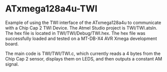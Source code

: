 ATxmega128a4u-TWI
=================

Example of using the TWI interface of the ATxmega128a4u to communicate 
with a Chip Cap 2 TWI Device. The Atmel Studio project is TWI/TWI.atsln.
The hex file is located in TWI/TWI/Debug/TWI.hex. The hex file was
successfully loaded and tested on a MT-DB-X4 AVR Xmega development
board.

The main code is TWI/TWI/TWI.c, which currently reads a 4 bytes from
the Chip Cap 2 sensor, displays them on LEDS, and then outputs a
constant AM signal.
